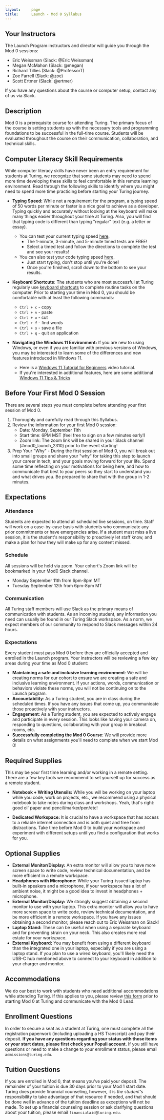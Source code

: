 ```yaml
---
layout:     page
title:      Launch - Mod 0 Syllabus
---
```

## Your Instructors
The Launch Program instructors and director will guide you through the Mod 0 sessions:
* Eric Weissman (Slack: @Eric Weissman)
* Megan McMahon (Slack: @megan)
* Richard Tillies (Slack: @ProfessorT)
* Zoe Farrell (Slack: @zoe)
* Scott Ertmer (Slack: @ertmer)

If you have any questions about the course or computer setup, contact any of us via Slack.

## Description
Mod 0 is a prerequisite course for attending Turing. The primary focus of the course is setting students up with the necessary tools and programming foundations to be successful in the full-time course. Students will be evaluated throughout the course on their communication, collaboration, and technical skills. 

## Computer Literacy Skill Requirements
While computer literacy skills have never been an entry requirement for students at Turing, we recognize that some students may need to spend more time developing these skills to feel comfortable in this remote learning environment. Read through the following skills to identify where you might need to spend more time practicing before starting your Turing journey.

- **Typing Speed:** While not a requirement for the program, a typing speed of 50 words per minute or faster is a nice goal to achieve as a developer. Typing quickly and accurately without looking at the keyboard will make many things easier throughout your time at Turing. Also, you will find that typing code is different than typing "regular" text (e.g. a letter or essay).
	- You can test your current typing speed [here](https://www.typing.com/student/tests). 
		- The 1-minute, 3-minute, and 5-minute timed tests are FREE!
		- Select a timed test and follow the directions to complete the test and see your results!
	- You can also test your code typing speed [here](https://typing.io/lesson/csharp/asp.net/CSharpCodeParser.cs/1).
		- Just start typing, don't stop until you're done!
		- Once you're finished, scroll down to the bottom to see your results.
- **Keyboard Shortcuts:** The students who are most successful at Turing regularly use [keyboard shortcuts](https://support.microsoft.com/en-us/windows/keyboard-shortcuts-in-windows-dcc61a57-8ff0-cffe-9796-cb9706c75eec) to complete routine tasks on the computer. Prior to starting your time in Mod 0, you should be comfortable with at least the following commands: 
    - `Ctrl + c` - copy
    - `Ctrl + v` - paste
    - `Ctrl + x` - cut
    - `Ctrl + f` - find words
    - `Ctrl + s` - save a file
    - `Ctrl + q` - quit an application

- **Navigating the Windows 11 Environment:** If you are new to using Windows, or even if you are familiar with previous versions of Windows, you may be interested to learn some of the differences and new features introduced in Windows 11. 
	- Here is a [Windows 11 Tutorial for Beginners](https://www.youtube.com/watch?v=K3B5vorjvEE) video tutorial. 
	- If you're interested in additional features, here are some additional [Windows 11 Tips & Tricks](https://www.youtube.com/watch?v=MqMIjSDkqz4)


## Before Your First Mod 0 Session
There are several steps you must complete before attending your first session of Mod 0.
1. Thoroughly and carefully read through this Syllabus.
1. Review the information for your first Mod 0 session:
    - Date: Monday, September 11th
    - Start time: 6PM MST (feel free to sign on a few minutes early!)
    - Zoom link: The zoom link will be shared in your Slack channel (#mod0_launch_2310) prior to the event starting!
1. Prep Your "Why" - During the first session of Mod 0, you will break out into small groups and share your "why" for taking this step to launch your career in tech, and your goals moving forward for your life. Spend some time reflecting on your motivations for being here, and how to communicate that best to your peers so they start to understand you and what drives you. Be prepared to share that with the group in 1-2 minutes.

## Expectations

### Attendance
Students are expected to attend all scheduled live sessions, on time. Staff will work on a case-by-case basis with students who communicate any prior commitments or have emergencies arise. If a student must miss a live session, it is the student's responsibility to proactively let staff know, and make a plan for how they will make up for any content missed. 

### Schedule
All sessions will be held via zoom.  Your cohort's Zoom link will be bookmarked in your Mod0 Slack channel.
- Monday September 11th from 6pm-8pm MT
- Tuesday September 12th from 6pm-8pm MT

### Communication 
All Turing staff members will use Slack as the primary means of communication with students. As an incoming student, any information you need can usually be found in our Turing Slack workspace. As a norm, we expect members of our community to respond to Slack messages within 24 hours.

### Expectations
Every student must pass Mod 0 before they are officially accepted and enrolled in the Launch program. Your instructors will be reviewing a few key areas during your time as Mod 0 student:
- **Maintaining a safe and inclusive learning environment**: We will be creating norms for our cohort to ensure we are creating a safe and inclusive learning environment. If your actions, words, communication or behaviors violate these norms, you will not be continuing on to the Launch program.
- **Accountability**: As a Turing student, you are in class during the scheduled times. If you have any issues that come up, you communicate those proactively with your instructors.
- **Engagement**: As a Turing student, you are expected to actively engage and participate in every session. This looks like having your camera on, responding to questions, collaborating with your group in breakout rooms, etc.
- **Successfully completing the Mod 0 Course**: We will provide more details on what assignments you'll need to complete when we start Mod 0!

## Required Supplies
This may be your first time learning and/or working in a remote setting. There are a few key tools we recommend to set yourself up for success as a remote student. 

- **Notebook + Writing Utensils:** While you will be working on your laptop while you code, work on projects, etc., we recommend using a physical notebook to take notes during class and workshops. Yeah, that's right: good ol' paper and pencil/marker/pen/etc! 

- **Dedicated Workspace:** It is crucial to have a workspace that has access to a reliable internet connection and is both quiet and free from distractions. Take time before Mod 0 to build your workspace and experiment with different setups until you find a configuration that works for you.

## Optional Supplies
- **External Monitor/Display:** An extra monitor will allow you to have more screen space to write code, review technical documentation, and be more efficient in a remote workspace.  
- **Headphones with Microphone:** While your Turing-issued laptop has built-in speakers and a microphone, if your workspace has a lot of ambient noise, it might be a good idea to invest in headphones + microphone. 
- **External Monitor/Display:** We strongly suggest obtaining a second monitor to use with your laptop. This extra monitor will allow you to have more screen space to write code, review technical documentation, and be more efficient in a remote workspace.  If you have any issues obtaining a second monitor, please reach out to Eric Weissman on Slack! 
- **Laptop Stand:** These can be useful when using a separate keyboard and for preventing strain on your neck. This also creates more real estate for your workspace.
- **External Keyboard:** You may benefit from using a different keyboard than the integrated one in your laptop, especially if you are using a laptop stand. If you plan to use a wired keyboard, you'll likely need the USB-C hub mentioned above to connect to your keyboard in addition to your charger and monitor.

## Accommodations
We do our best to work with students who need additional accommodations while attending Turing. If this applies to you, please review [this form](https://docs.google.com/document/d/1uTa_LFW_Wphc8O7SmJN3EVcfGM7DZrcT0qSa3TuSxV4/edit) prior to starting Mod 0 at Turing and communicate with the Mod 0 Lead. 

## Enrollment Questions

In order to secure a seat as a student at Turing, one must complete all the registration paperwork (including uploading a HS Transcript) and pay their deposit. **If you have any questions regarding your status with those items or your start dates, please first check your Populi account.** If you still have questions or need to make a change to your enrollment status, please email `admissions@turing.edu`.

## Tuition Questions

If you are enrolled in Mod 0, that means you've paid your deposit. The remainder of your tuition is due 30 days prior to your Mod 1 start date. Turing does provide financial counseling, however, it is _the student's_ responsibility to take advantage of that resource if needed, and that should be done well in advance of the tuition deadline as exceptions will not be made. To set up a financial counseling session or ask clarifying questions about your tuition, please email `financialaid@turing.edu`.

<br>
<br>
<br>
<br>
<br>
<br>
